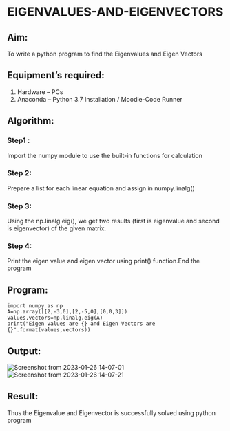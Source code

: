 # EIGENVALUES-AND-EIGENVECTORS
## Aim:
To write a python program to find the Eigenvalues and Eigen Vectors
## Equipment’s required:
1. 	Hardware – PCs
2. 	Anaconda – Python 3.7 Installation / Moodle-Code Runner
## Algorithm:

### Step1 : 
Import the numpy module to use the built-in functions for calculation

### Step 2: 
Prepare a list for each linear equation and assign in numpy.linalg()

### Step 3: 

Using the np.linalg.eig(),  we get two results (first is eigenvalue and second is eigenvector) of the given matrix.

### Step 4: 
Print the eigen value and eigen vector using print() function.End the program

## Program:
```
import numpy as np
A=np.array([[2,-3,0],[2,-5,0],[0,0,3]])
values,vectors=np.linalg.eig(A)
print("Eigen values are {} and Eigen Vectors are {}".format(values,vectors))

```

## Output:

![Screenshot from 2023-01-26 14-07-01](https://user-images.githubusercontent.com/120550359/214825511-f4ff6d82-433d-4527-9fff-6755308cfee7.png) ![Screenshot from 2023-01-26 14-07-21](https://user-images.githubusercontent.com/120550359/214825568-e79a92c4-3d51-4925-9071-0ec527fa2ebe.png)



 



## Result:
Thus the Eigenvalue and Eigenvector is successfully solved using python program
